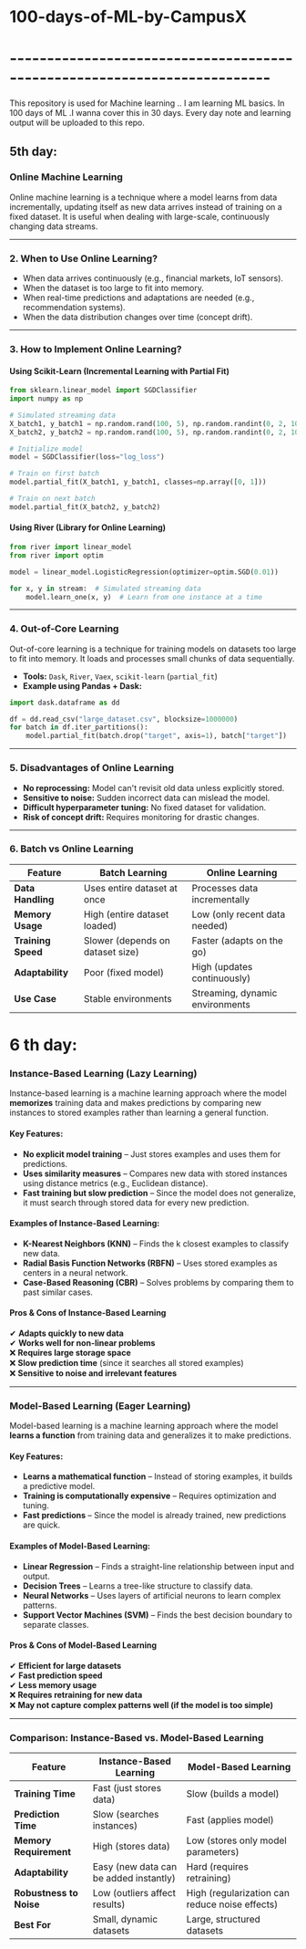 # 100-days-of-ML-by-CampusX
# -------------------------------------------------------------------------
This repository is used for Machine learning .. I am learning ML basics.  In 100 days of ML .I wanna cover this in 30 days. Every day note and learning output will be uploaded to this repo.
## 5th day:
### **Online Machine Learning**  
Online machine learning is a technique where a model learns from data incrementally, updating itself as new data arrives instead of training on a fixed dataset. It is useful when dealing with large-scale, continuously changing data streams.

---

### **2. When to Use Online Learning?**  
- When data arrives continuously (e.g., financial markets, IoT sensors).  
- When the dataset is too large to fit into memory.  
- When real-time predictions and adaptations are needed (e.g., recommendation systems).  
- When the data distribution changes over time (concept drift).  

---

### **3. How to Implement Online Learning?**  
#### **Using Scikit-Learn (Incremental Learning with Partial Fit)**
```python
from sklearn.linear_model import SGDClassifier
import numpy as np

# Simulated streaming data
X_batch1, y_batch1 = np.random.rand(100, 5), np.random.randint(0, 2, 100)
X_batch2, y_batch2 = np.random.rand(100, 5), np.random.randint(0, 2, 100)

# Initialize model
model = SGDClassifier(loss="log_loss")

# Train on first batch
model.partial_fit(X_batch1, y_batch1, classes=np.array([0, 1]))

# Train on next batch
model.partial_fit(X_batch2, y_batch2)
```

#### **Using River (Library for Online Learning)**
```python
from river import linear_model
from river import optim

model = linear_model.LogisticRegression(optimizer=optim.SGD(0.01))

for x, y in stream:  # Simulated streaming data
    model.learn_one(x, y)  # Learn from one instance at a time
```

---

### **4. Out-of-Core Learning**  
Out-of-core learning is a technique for training models on datasets too large to fit into memory. It loads and processes small chunks of data sequentially.

- **Tools:** `Dask`, `River`, `Vaex`, `scikit-learn` (`partial_fit`)  
- **Example using Pandas + Dask:**  
```python
import dask.dataframe as dd

df = dd.read_csv("large_dataset.csv", blocksize=1000000)
for batch in df.iter_partitions():
    model.partial_fit(batch.drop("target", axis=1), batch["target"])
```

---

### **5. Disadvantages of Online Learning**  
- **No reprocessing:** Model can't revisit old data unless explicitly stored.  
- **Sensitive to noise:** Sudden incorrect data can mislead the model.  
- **Difficult hyperparameter tuning:** No fixed dataset for validation.  
- **Risk of concept drift:** Requires monitoring for drastic changes.  

---

### **6. Batch vs Online Learning**  

| Feature            | Batch Learning                              | Online Learning                         |
|--------------------|---------------------------------|--------------------------------|
| **Data Handling**  | Uses entire dataset at once | Processes data incrementally |
| **Memory Usage**   | High (entire dataset loaded) | Low (only recent data needed) |
| **Training Speed** | Slower (depends on dataset size) | Faster (adapts on the go) |
| **Adaptability**   | Poor (fixed model) | High (updates continuously) |
| **Use Case**       | Stable environments | Streaming, dynamic environments |
# 6 th day:

### **Instance-Based Learning (Lazy Learning)**
Instance-based learning is a machine learning approach where the model **memorizes** training data and makes predictions by comparing new instances to stored examples rather than learning a general function.

#### **Key Features:**
- **No explicit model training** – Just stores examples and uses them for predictions.
- **Uses similarity measures** – Compares new data with stored instances using distance metrics (e.g., Euclidean distance).
- **Fast training but slow prediction** – Since the model does not generalize, it must search through stored data for every new prediction.

#### **Examples of Instance-Based Learning:**
- **K-Nearest Neighbors (KNN)** – Finds the k closest examples to classify new data.
- **Radial Basis Function Networks (RBFN)** – Uses stored examples as centers in a neural network.
- **Case-Based Reasoning (CBR)** – Solves problems by comparing them to past similar cases.

#### **Pros & Cons of Instance-Based Learning**
✔ **Adapts quickly to new data**  
✔ **Works well for non-linear problems**  
❌ **Requires large storage space**  
❌ **Slow prediction time** (since it searches all stored examples)  
❌ **Sensitive to noise and irrelevant features**  

---

### **Model-Based Learning (Eager Learning)**
Model-based learning is a machine learning approach where the model **learns a function** from training data and generalizes it to make predictions.

#### **Key Features:**
- **Learns a mathematical function** – Instead of storing examples, it builds a predictive model.
- **Training is computationally expensive** – Requires optimization and tuning.
- **Fast predictions** – Since the model is already trained, new predictions are quick.

#### **Examples of Model-Based Learning:**
- **Linear Regression** – Finds a straight-line relationship between input and output.
- **Decision Trees** – Learns a tree-like structure to classify data.
- **Neural Networks** – Uses layers of artificial neurons to learn complex patterns.
- **Support Vector Machines (SVM)** – Finds the best decision boundary to separate classes.

#### **Pros & Cons of Model-Based Learning**
✔ **Efficient for large datasets**  
✔ **Fast prediction speed**  
✔ **Less memory usage**  
❌ **Requires retraining for new data**  
❌ **May not capture complex patterns well (if the model is too simple)**  

---

### **Comparison: Instance-Based vs. Model-Based Learning**

| Feature                | **Instance-Based Learning** | **Model-Based Learning** |
|------------------------|--------------------------|--------------------------|
| **Training Time**      | Fast (just stores data)  | Slow (builds a model) |
| **Prediction Time**    | Slow (searches instances) | Fast (applies model) |
| **Memory Requirement** | High (stores data) | Low (stores only model parameters) |
| **Adaptability**       | Easy (new data can be added instantly) | Hard (requires retraining) |
| **Robustness to Noise** | Low (outliers affect results) | High (regularization can reduce noise effects) |
| **Best For**           | Small, dynamic datasets | Large, structured datasets |
